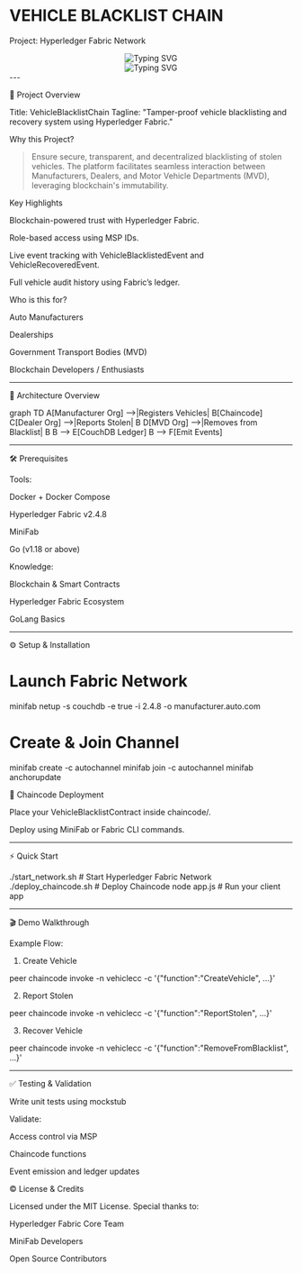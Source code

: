 # VEHICLE BLACKLIST CHAIN
Project: Hyperledger Fabric Network





<div align="center">
  <img 
    src="https://readme-typing-svg.herokuapp.com?font=Fira+Code&weight=900&size=28&duration=2000&pause=800&color=FF007F&center=true&vCenter=true&width=600&height=60&lines=🚨+VEHICLE+BLACKLIST+CHAIN+🚨;Secure+and+Tamper-proof+Ledger;Powered+by+Blockchain+Technology" 
    alt="Typing SVG" 
  />
</div>





<div align="center"><img src="https://readme-typing-svg.herokuapp.com?font=Fira+Code&duration=3000&pause=1000&color=00F000&width=435&lines=VEHICLE BLACKLIST CHAIN" alt="Typing SVG" />

  

</div>
---

🚗 Project Overview

Title: VehicleBlacklistChain
Tagline: "Tamper-proof vehicle blacklisting and recovery system using Hyperledger Fabric."

Why this Project?

> Ensure secure, transparent, and decentralized blacklisting of stolen vehicles. The platform facilitates seamless interaction between Manufacturers, Dealers, and Motor Vehicle Departments (MVD), leveraging blockchain's immutability.



Key Highlights

Blockchain-powered trust with Hyperledger Fabric.

Role-based access using MSP IDs.

Live event tracking with VehicleBlacklistedEvent and VehicleRecoveredEvent.

Full vehicle audit history using Fabric’s ledger.


Who is this for?

Auto Manufacturers

Dealerships

Government Transport Bodies (MVD)

Blockchain Developers / Enthusiasts



---

🧱 Architecture Overview

graph TD
  A[Manufacturer Org] -->|Registers Vehicles| B[Chaincode]
  C[Dealer Org] -->|Reports Stolen| B
  D[MVD Org] -->|Removes from Blacklist| B
  B --> E[CouchDB Ledger]
  B --> F[Emit Events]




---

🛠️ Prerequisites

Tools:

Docker + Docker Compose

Hyperledger Fabric v2.4.8

MiniFab

Go (v1.18 or above)


Knowledge:

Blockchain & Smart Contracts

Hyperledger Fabric Ecosystem

GoLang Basics



---

⚙️ Setup & Installation

# Launch Fabric Network
minifab netup -s couchdb -e true -i 2.4.8 -o manufacturer.auto.com

# Create & Join Channel
minifab create -c autochannel
minifab join -c autochannel
minifab anchorupdate

🧩 Chaincode Deployment

Place your VehicleBlacklistContract inside chaincode/.

Deploy using MiniFab or Fabric CLI commands.



---

⚡ Quick Start

./start_network.sh         # Start Hyperledger Fabric Network
./deploy_chaincode.sh     # Deploy Chaincode
node app.js               # Run your client app


---

🎬 Demo Walkthrough

Example Flow:

1. Create Vehicle



peer chaincode invoke -n vehiclecc -c '{"function":"CreateVehicle", ...}'

2. Report Stolen



peer chaincode invoke -n vehiclecc -c '{"function":"ReportStolen", ...}'

3. Recover Vehicle



peer chaincode invoke -n vehiclecc -c '{"function":"RemoveFromBlacklist", ...}'


---

✅ Testing & Validation

Write unit tests using mockstub

Validate:

Access control via MSP

Chaincode functions

Event emission and ledger updates





© License & Credits

Licensed under the MIT License.
Special thanks to:

Hyperledger Fabric Core Team

MiniFab Developers

Open Source Contributors

